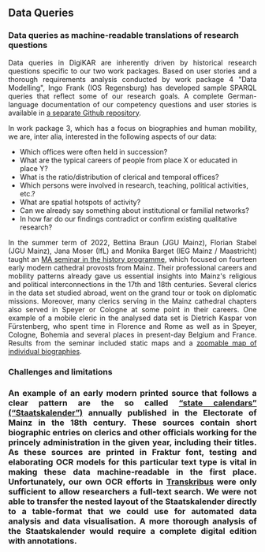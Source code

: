 <h2>Data Queries</h2>

<h3>Data queries as machine-readable translations of research questions</h3>

<p align="justify">Data queries in DigiKAR are inherently driven by historical research questions specific to our two work packages. Based on user stories and a thorough requirements analysis conducted by work package 4 "Data Modelling", Ingo Frank (IOS Regensburg) has developed sample SPARQL queries that reflect some of our research goals. A complete German-language documentation of our competency questions and user stories is available in <a href="https://ieg-dhr.github.io/DigiKAR-Competency-Questions/">a separate Github repository</a>.</p>

<p align="justify">In work package 3, which has a focus on biographies and human mobility, we are, inter alia, interested in the following aspects of our data:

<ul>
    <li>Which offices were often held in succession?</li>
    <li>What are the typical careers of people from place X or educated in place Y?</li>
    <li>What is the ratio/distribution of clerical and temporal offices?</li>
    <li>Which persons were involved in research, teaching, political activities, etc.?</li>
    <li>What are spatial hotspots of activity?</li>
    <li>Can we already say something about institutional or familial networks?</li>
    <li>In how far do our findings contradict or confirm existing qualitative research?</li>
</ul>

<p align="justify">In the summer term of 2022, Bettina Braun (JGU Mainz), Florian Stabel (JGU Mainz), Jana Moser (IfL) and Monika Barget (IEG Mainz / Maastricht) taught an <a href="http://clerical-mobility.ieg-mainz.de/">MA seminar in the history programme</a>, which focused on fourteen early modern cathedral provosts from Mainz. Their professional careers and mobility patterns already gave us essential insights into Mainz's religious and political interconnections in the 17th and 18th centuries. Several clerics in the data set studied abroad, went on the grand tour or took on diplomatic missions. Moreover, many clerics serving in the Mainz cathedral chapters also served in Speyer or Cologne at some point in their careers. One example of a mobile cleric in the analysed data set is Dietrich Kaspar von Fürstenberg, who spent time in Florence and Rome as well as in Speyer, Cologne, Bohemia and several places in present-day Belgium and France. Results from the seminar included static maps and a <a href="http://clerical-mobility.ieg-mainz.de/qgis2web_Domherren_v3/#4/51.08/2.07">zoomable map of individual biographies</a>.</p>

<h3>Challenges and limitations<h3>

<p align="justify">An example of an early modern printed source that follows a clear pattern are the so called <a href="https://www.dilibri.de/nav/classification/1419790">“state calendars” (“Staatskalender”)</a> annually published in the Electorate of Mainz in the 18th century. These sources contain short biographic entries on clerics and other officials working for the princely administration in the given year, including their titles. As these sources are printed in Fraktur font, testing and elaborating OCR models for this particular text type is vital in making these data machine-readable in the first place. Unfortunately, our own OCR efforts in <a href="https://readcoop.eu/transkribus/">Transkribus</a> were only sufficient to allow researchers a full-text search. We were not able to transfer the nested layout of the Staatskalender directly to a table-format that we could use for automated data analysis and data visualisation. A more thorough analysis of the Staatskalender would require a complete digital edition with annotations.</p>
